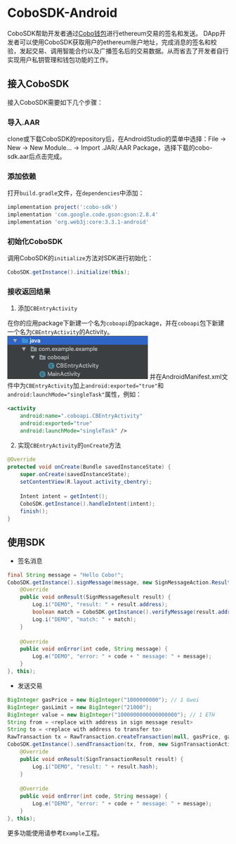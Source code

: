 

# CoboSDK-Android
CoboSDK帮助开发者通过[Cobo钱包](https://cobo.com/)进行ethereum交易的签名和发送。
DApp开发者可以使用CoboSDK获取用户的ethereum账户地址，完成消息的签名和校验，发起交易、调用智能合约以及广播签名后的交易数据。从而省去了开发者自行实现用户私钥管理和钱包功能的工作。

## 接入CoboSDK
接入CoboSDK需要如下几个步骤：
### 导入.AAR
clone或下载CoboSDK的repository后，在AndroidStudio的菜单中选择：File -> New -> New Module... -> Import .JAR/.AAR Package，选择下载的cobo-sdk.aar后点击完成。
### 添加依赖
打开```build.gradle```文件，在```dependencies```中添加：
```groovy
implementation project(':cobo-sdk')
implementation 'com.google.code.gson:gson:2.8.4'
implementation 'org.web3j:core:3.3.1-android'
```
### 初始化CoboSDK
调用CoboSDK的```initialize```方法对SDK进行初始化：
```java
CoboSDK.getInstance().initialize(this);
```
### 接收返回结果
 1. 添加`CBEntryActivity`

在你的应用package下新建一个名为`coboapi`的package，并在`coboapi`包下新建一个名为`CBEntryActivity`的Activity。
![添加Entry Activity](Docs/entry-activity.png)
并在AndroidManifest.xml文件中为```CBEntryActivity```加上```android:exported="true"```和```android:launchMode="singleTask"```属性，例如：
```xml
<activity
    android:name=".coboapi.CBEntryActivity"
    android:exported="true"
    android:launchMode="singleTask" />
```

 2. 实现`CBEntryActivity`的`onCreate`方法
```java
@Override  
protected void onCreate(Bundle savedInstanceState) {
    super.onCreate(savedInstanceState);
    setContentView(R.layout.activity_cbentry);

    Intent intent = getIntent();
    CoboSDK.getInstance().handleIntent(intent);
    finish();
}
```
## 使用SDK
 - 签名消息
```java
final String message = "Hello Cobo!";
CoboSDK.getInstance().signMessage(message, new SignMessageAction.ResultHandler() {
    @Override
    public void onResult(SignMessageResult result) {
        Log.i("DEMO", "result: " + result.address);
        boolean match = CoboSDK.getInstance().verifyMessage(result.address, result.signature, message);
        Log.i("DEMO", "match: " + match);
    }

    @Override
    public void onError(int code, String message) {
        Log.e("DEMO", "error: " + code + " message: " + message);
    }
}, this);
```
 - 发送交易
```java
BigInteger gasPrice = new BigInteger("1000000000"); // 1 Gwei
BigInteger gasLimit = new BigInteger("21000");
BigInteger value = new BigInteger("1000000000000000000"); // 1 ETH
String from = <replace with address in sign message result>
String to = <replace with address to transfer to>
RawTransaction tx = RawTransaction.createTransaction(null, gasPrice, gasLimit, to, value, null);
CoboSDK.getInstance().sendTransaction(tx, from, new SignTransactionAction.ResultHandler() {
    @Override
    public void onResult(SignTransactionResult result) {
        Log.i("DEMO", "result: " + result.hash);
    }

    @Override
    public void onError(int code, String message) {
        Log.e("DEMO", "error: " + code + " message: " + message);
    }
}, this);
```
更多功能使用请参考```Example```工程。